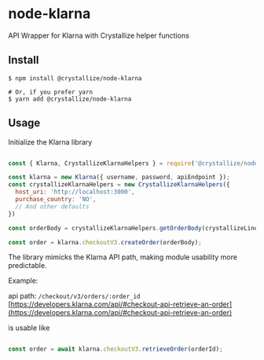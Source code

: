 # node-klarna

API Wrapper for Klarna with Crystallize helper functions

## Install

```shell
$ npm install @crystallize/node-klarna

# Or, if you prefer yarn
$ yarn add @crystallize/node-klarna
```

## Usage 

Initialize the Klarna library

```javascript 

const { Klarna, CrystallizeKlarnaHelpers } = require('@crystallize/node-klarna');

const klarna = new Klarna({ username, password, apiEndpoint });
const crystallizeKlarnaHelpers = new CrystallizeKlarnaHelpers({
  host_uri: 'http://localhost:3000',
  purchase_country: 'NO',
  // And other defaults
})

const orderBody = crystallizeKlarnaHelpers.getOrderBody(crystallizeLineItems); // Returns Klarna compatible order body

const order = klarna.checkoutV3.createOrder(orderBody);

```

The library mimicks the Klarna API path, making module usability more predictable. 


Example: 

api path: `/checkout/v3/orders/:order_id` [https://developers.klarna.com/api/#checkout-api-retrieve-an-order](https://developers.klarna.com/api/#checkout-api-retrieve-an-order)

is usable like

```javascript

const order = await klarna.checkoutV3.retrieveOrder(orderId);

```



